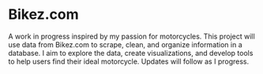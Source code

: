 # Bikez.com
A work in progress inspired by my passion for motorcycles. This project will use data from Bikez.com to scrape, clean, and organize information in a database. I aim to explore the data, create visualizations, and develop tools to help users find their ideal motorcycle. Updates will follow as I progress.
